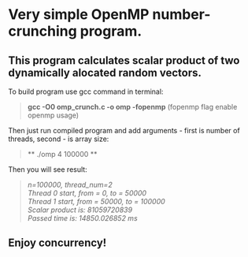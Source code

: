 # Very simple OpenMP number-crunching program.

## This program calculates scalar product of two dynamically alocated random vectors.

To build program use gcc command in terminal: <br>
> **gcc -O0 omp_crunch.c -o omp -fopenmp** (fopenmp flag enable openmp usage)
 
Then just run compiled program and add arguments - first is number of threads, second - is array size:
>** ./omp 4 100000 ** <br>

Then you will see result:

>*n=100000, thread_num=2 <br>
>Thread 0 start, from = 0, to = 50000 <br> 
>Thread 1 start, from = 50000, to = 100000 <br>
>Scalar product is: 81059720839 <br>
>Passed time is: 14850.026852 ms <br>*

## Enjoy concurrency!
